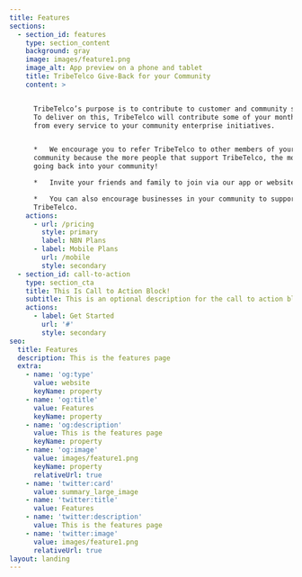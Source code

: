 ```yaml
---
title: Features
sections:
  - section_id: features
    type: section_content
    background: gray
    image: images/feature1.png
    image_alt: App preview on a phone and tablet
    title: TribeTelco Give-Back for your Community
    content: >


      TribeTelco’s purpose is to contribute to customer and community success. 
      To deliver on this, TribeTelco will contribute some of your monthly spend
      from every service to your community enterprise initiatives.


      *   We encourage you to refer TribeTelco to other members of your
      community because the more people that support TribeTelco, the more money
      going back into your community!

      *   Invite your friends and family to join via our app or website.

      *   You can also encourage businesses in your community to support
      TribeTelco.
    actions:
      - url: /pricing
        style: primary
        label: NBN Plans
      - label: Mobile Plans
        url: /mobile
        style: secondary
  - section_id: call-to-action
    type: section_cta
    title: This Is Call to Action Block!
    subtitle: This is an optional description for the call to action block.
    actions:
      - label: Get Started
        url: '#'
        style: secondary
seo:
  title: Features
  description: This is the features page
  extra:
    - name: 'og:type'
      value: website
      keyName: property
    - name: 'og:title'
      value: Features
      keyName: property
    - name: 'og:description'
      value: This is the features page
      keyName: property
    - name: 'og:image'
      value: images/feature1.png
      keyName: property
      relativeUrl: true
    - name: 'twitter:card'
      value: summary_large_image
    - name: 'twitter:title'
      value: Features
    - name: 'twitter:description'
      value: This is the features page
    - name: 'twitter:image'
      value: images/feature1.png
      relativeUrl: true
layout: landing
---
```

